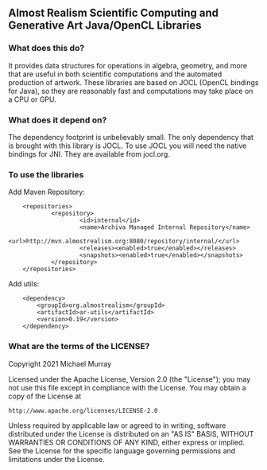 ## Almost Realism Scientific Computing and Generative Art Java/OpenCL Libraries

### What does this do?
It provides data structures for operations in algebra, geometry, and more that are useful
in both scientific computations and the automated production of artwork. These libraries
are based on JOCL (OpenCL bindings for Java), so they are reasonably fast and computations
may take place on a CPU or GPU.

### What does it depend on?
The dependency footprint is unbelievably small. The only dependency that is brought with
this library is JOCL. To use JOCL you will need the native bindings for JNI. They are
available from jocl.org.

### To use the libraries

Add Maven Repository:

        <repositories>
                <repository>
                        <id>internal</id>
                        <name>Archiva Managed Internal Repository</name>
                        <url>http://mvn.almostrealism.org:8080/repository/internal/</url>
                        <releases><enabled>true</enabled></releases>
                        <snapshots><enabled>true</enabled></snapshots>
                </repository>
        </repositories>

Add utils:

        <dependency>
            <groupId>org.almostrealism</groupId>
            <artifactId>ar-utils</artifactId>
            <version>0.19</version>
        </dependency>

### What are the terms of the LICENSE?

Copyright 2021  Michael Murray

Licensed under the Apache License, Version 2.0 (the "License");
you may not use this file except in compliance with the License.
You may obtain a copy of the License at

    http://www.apache.org/licenses/LICENSE-2.0

Unless required by applicable law or agreed to in writing, software
distributed under the License is distributed on an "AS IS" BASIS,
WITHOUT WARRANTIES OR CONDITIONS OF ANY KIND, either express or implied.
See the License for the specific language governing permissions and
limitations under the License.
